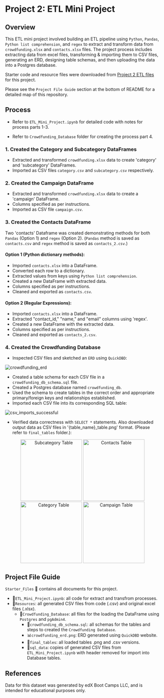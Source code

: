 # Project 2: ETL Mini Project

## Overview

This ETL mini project involved building an ETL pipeline using `Python`, `Pandas`, `Python list comprehension`, and `regex` to extract and transform data from `crowdfunding.xlsx` and `contacts.xlsx` files. The project process includes extracting data from excel files, transforming & importing them to CSV files, generating an ERD, designing table schemas, and then uploading the data into a Postgres database.

Starter code and resource files were downloaded from [Project 2 ETL files](#) for this project.

Please see the `Project File Guide` section at the bottom of README for a detailed map of this repository.

## Process

- Refer to `ETL_Mini_Project.ipynb` for detailed code with notes for process parts 1-3.

- Refer to `Crowdfunding_Database` folder for creating the process part 4.

### 1. Created the Category and Subcategory DataFrames

- Extracted and transformed `crowdfunding.xlsx` data to create 'category' and 'subcategory' DataFrames.
- Imported as CSV files `category.csv` and `subcategory.csv` respectively.

### 2. Created the Campaign DataFrame

- Extracted and transformed `crowdfunding.xlsx` data to create a 'campaign' DataFrame.
- Columns specified as per instructions.
- Imported as CSV file `campaign.csv`.

### 3. Created the Contacts DataFrame

Two 'contacts' Dataframe was created demonstrating methods for both `Pandas` (Option 1) and `regex` (Option 2).
(`Pandas` method is saved as `contacts.csv` and `regex` method is saved as `contacts_2.csv`.)

#### Option 1 (Python dictionary methods):

- Imported `contacts.xlsx` into a DataFrame.
- Converted each row to a dictionary.
- Extracted values from keys using `Python list comprehension`.
- Created a new DataFrame with extracted data.
- Columns specified as per instructions.
- Cleaned and exported as `contacts.csv`.

#### Option 2 (Regular Expressions):

  - Imported `contacts.xlsx` into a DataFrame.
  - Extracted "contact_id," "name," and "email" columns using 'regex'.
  - Created a new DataFrame with the extracted data.
  - Columns specified as per instructions.
  - Cleaned and exported as `contacts_2.csv`.

### 4. Created the Crowdfunding Database

- Inspected CSV files and sketched an `ERD` using `QuickDBD`:
  
![crowdfunding_erd](https://github.com/imnana18/Crowdfunding_ETL/assets/147445115/38f8e9df-da82-4020-addd-50ab89faa59c)

- Created a table schema for each CSV file in a `crowdfunding_db_schema.sql` file.
- Created a Postgres database named `crowdfunding_db`.
- Used the schema to create tables in the correct order and appropriate primary/foreign keys and relationships established.
- Imported each CSV file into its corresponding SQL table:
  
![csv_imports_successful](https://github.com/imnana18/Crowdfunding_ETL/assets/147445115/5e82ac5b-8dee-4d8b-9d78-ae1ae7a0a64e)

- Verified data correctness with `SELECT *` statements. Also downloaded output data as CSV files in '{table_name}_table.png' format. (Please refer to `final_tables` folder.):

<p align="center">
  <img src="https://github.com/imnana18/Crowdfunding_ETL/assets/147445115/c4b9553b-739d-4c56-9602-90981a6c09d4" alt="Subcategory Table" width="200">
  <img src="https://github.com/imnana18/Crowdfunding_ETL/assets/147445115/6c328262-a6fc-49d2-a1f2-cd3d3730fda3" alt="Contacts Table" width="200">
  <img src="https://github.com/imnana18/Crowdfunding_ETL/assets/147445115/2bf28f6f-80a9-4c0f-8d80-653bcdd2ff89" alt="Category Table" width="200">
  <img src="https://github.com/imnana18/Crowdfunding_ETL/assets/147445115/f1d6e06d-a391-4500-840c-a18ba262e16c" alt="Campaign Table" width="200">
</p>


## Project File Guide

`Starter_Files` :open_file_folder: contains all documents for this project.
- 📄`ETL_Mini_Project.ipynb`: all code for extract and transfrom processes.
- :open_file_folder:`Resources`: all generated CSV files from code (.csv) and original excel files (.xlsx).
    - :open_file_folder:`Crowdfunding_Database`: all files for the loading the DataFrame using `Postgres` and `pgAdmin4`.
        - 📄`crowdfunding_db_schema.sql`: all schemas for the tables and steps to created the `Crowdfunding Database`.
        - 📊`crowdfunding_erd.png`: ERD generated using `QuickDBD` website.
        - :open_file_folder:`final_tables`: all loaded tables .png and .csv versions.
        - :open_file_folder:`sql_data`: copies of generated CSV files from `ETL_Mini_Project.ipynb` with header removed for import into Database tables.


## References

Data for this dataset was generated by edX Boot Camps LLC, and is intended for educational purposes only.


